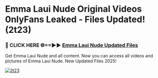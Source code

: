 # Emma Laui Nude Original Videos 0nlyFans Leaked - Files Updated! (2t23)

<h3>🔴 CLICK HERE 🌐==►► <a href="https://tinyurl.com/5h6xmrr3" rel="nofollow">Emma Laui Nude Updated Files</a></h3>

Get Emma Laui Nude and all content. Now you can access all videos and pictures of Emma Laui Nude. New Updated Files 2025!

[![2t23](https://i.imgur.com/KVD873Z.gif)](https://tinyurl.com/5h6xmrr3)
